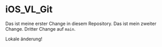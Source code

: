 # iOS_VL_Git

Das ist meine erster Change in diesem Repository.
Das ist mein zweiter Change.
Dritter Change auf `main`.

Lokale änderung!